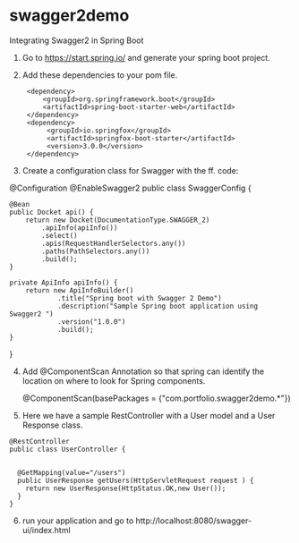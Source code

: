 # swagger2demo
Integrating Swagger2 in Spring Boot


1. Go to https://start.spring.io/ and generate your spring boot project. 
2. Add these dependencies to your pom file.

		<dependency>
			<groupId>org.springframework.boot</groupId>
			<artifactId>spring-boot-starter-web</artifactId>
		</dependency>
		<dependency>
		     <groupId>io.springfox</groupId>
		     <artifactId>springfox-boot-starter</artifactId>
		     <version>3.0.0</version>
		</dependency>
  
 3. Create a configuration class for Swagger with the ff. code:
    
@Configuration
@EnableSwagger2
public class SwaggerConfig {

	@Bean
	public Docket api() {
		return new Docket(DocumentationType.SWAGGER_2)
			.apiInfo(apiInfo())
			.select()
			.apis(RequestHandlerSelectors.any())
			.paths(PathSelectors.any())
			.build();
	}
	
	private ApiInfo apiInfo() {
		return new ApiInfoBuilder()
				.title("Spring boot with Swagger 2 Demo")
				.description("Sample Spring boot application using Swagger2 ")
				.version("1.0.0")
				.build();
	}
}
  
  4. Add @ComponentScan Annotation so that spring can identify the location on where to look for Spring components.
  
     @ComponentScan(basePackages = {"com.portfolio.swagger2demo.*"})
  
  5. Here we have a sample RestController with a User model and a User Response class.
  
    @RestController
    public class UserController {


      @GetMapping(value="/users")
      public UserResponse getUsers(HttpServletRequest request ) {
        return new UserResponse(HttpStatus.OK,new User());
      }
    }
    
  6. run your application and go to http://localhost:8080/swagger-ui/index.html
  
